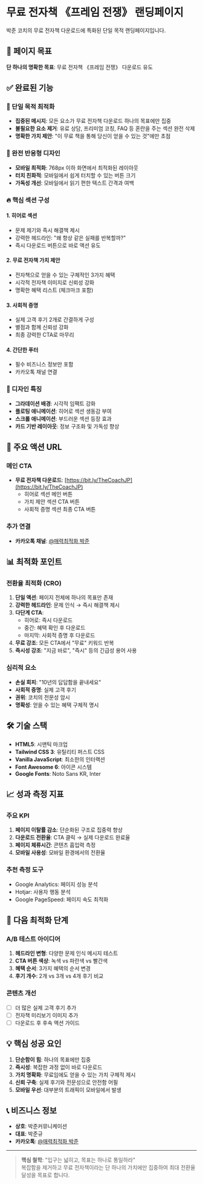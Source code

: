 # 무료 전자책 《프레임 전쟁》 랜딩페이지

박준 코치의 무료 전자책 다운로드에 특화된 단일 목적 랜딩페이지입니다.

## 🎯 페이지 목표

**단 하나의 명확한 목표**: 무료 전자책 《프레임 전쟁》 다운로드 유도

## ✅ 완료된 기능

### 🎯 단일 목적 최적화
- **집중된 메시지**: 모든 요소가 무료 전자책 다운로드 하나의 목표에만 집중
- **불필요한 요소 제거**: 유료 상담, 프리미엄 코칭, FAQ 등 혼란을 주는 섹션 완전 삭제
- **명확한 가치 제안**: "이 무료 책을 통해 당신이 얻을 수 있는 것"에만 초점

### 📱 완전 반응형 디자인
- **모바일 최적화**: 768px 이하 화면에서 최적화된 레이아웃
- **터치 친화적**: 모바일에서 쉽게 터치할 수 있는 버튼 크기
- **가독성 개선**: 모바일에서 읽기 편한 텍스트 간격과 여백

### 🔥 핵심 섹션 구성

#### 1. **히어로 섹션** 
- 문제 제기와 즉시 해결책 제시
- 강력한 헤드라인: "왜 항상 같은 실패를 반복할까?"
- 즉시 다운로드 버튼으로 바로 액션 유도

#### 2. **무료 전자책 가치 제안**
- 전자책으로 얻을 수 있는 구체적인 3가지 혜택
- 시각적 전자책 이미지로 신뢰성 강화
- 명확한 혜택 리스트 (체크마크 포함)

#### 3. **사회적 증명**
- 실제 고객 후기 2개로 간결하게 구성
- 별점과 함께 신뢰성 강화
- 최종 강력한 CTA로 마무리

#### 4. **간단한 푸터**
- 필수 비즈니스 정보만 포함
- 카카오톡 채널 연결

### 🎨 디자인 특징
- **그라데이션 배경**: 시각적 임팩트 강화
- **플로팅 애니메이션**: 히어로 섹션 생동감 부여
- **스크롤 애니메이션**: 부드러운 섹션 등장 효과
- **카드 기반 레이아웃**: 정보 구조화 및 가독성 향상

## 🔗 주요 액션 URL

### 메인 CTA
- **무료 전자책 다운로드**: [https://bit.ly/TheCoachJP](https://bit.ly/TheCoachJP)
  - 히어로 섹션 메인 버튼
  - 가치 제안 섹션 CTA 버튼  
  - 사회적 증명 섹션 최종 CTA 버튼

### 추가 연결
- **카카오톡 채널**: [@매력최적화,박준](http://pf.kakao.com/_YPBxin)

## 📊 최적화 포인트

### 전환율 최적화 (CRO)
1. **단일 액션**: 페이지 전체에 하나의 목표만 존재
2. **강력한 헤드라인**: 문제 인식 → 즉시 해결책 제시
3. **다단계 CTA**: 
   - 히어로: 즉시 다운로드
   - 중간: 혜택 확인 후 다운로드  
   - 마지막: 사회적 증명 후 다운로드
4. **무료 강조**: 모든 CTA에서 "무료" 키워드 반복
5. **즉시성 강조**: "지금 바로", "즉시" 등의 긴급성 용어 사용

### 심리적 요소
- **손실 회피**: "10년의 답답함을 끝내세요"
- **사회적 증명**: 실제 고객 후기
- **권위**: 코치의 전문성 암시
- **명확성**: 얻을 수 있는 혜택 구체적 명시

## 🛠️ 기술 스택

- **HTML5**: 시맨틱 마크업
- **Tailwind CSS 3**: 유틸리티 퍼스트 CSS
- **Vanilla JavaScript**: 최소한의 인터랙션
- **Font Awesome 6**: 아이콘 시스템
- **Google Fonts**: Noto Sans KR, Inter

## 📈 성과 측정 지표

### 주요 KPI
1. **페이지 이탈률 감소**: 단순화된 구조로 집중력 향상
2. **다운로드 전환율**: CTA 클릭 → 실제 다운로드 완료율
3. **페이지 체류시간**: 콘텐츠 흡입력 측정
4. **모바일 사용성**: 모바일 환경에서의 전환율

### 추천 측정 도구
- Google Analytics: 페이지 성능 분석
- Hotjar: 사용자 행동 분석
- Google PageSpeed: 페이지 속도 최적화

## 🚀 다음 최적화 단계

### A/B 테스트 아이디어
1. **헤드라인 변형**: 다양한 문제 인식 메시지 테스트
2. **CTA 버튼 색상**: 녹색 vs 파란색 vs 빨간색
3. **혜택 순서**: 3가지 혜택의 순서 변경
4. **후기 개수**: 2개 vs 3개 vs 4개 후기 비교

### 콘텐츠 개선
- [ ] 더 많은 실제 고객 후기 추가
- [ ] 전자책 미리보기 이미지 추가
- [ ] 다운로드 후 후속 액션 가이드

## 💡 핵심 성공 요인

1. **단순함이 힘**: 하나의 목표에만 집중
2. **즉시성**: 복잡한 과정 없이 바로 다운로드
3. **가치 명확화**: 무료임에도 얻을 수 있는 가치 구체적 제시
4. **신뢰 구축**: 실제 후기와 전문성으로 안전함 어필
5. **모바일 우선**: 대부분의 트래픽이 모바일에서 발생

## 📞 비즈니스 정보

- **상호**: 박준커뮤니케이션
- **대표**: 박준규
- **카카오톡**: [@매력최적화,박준](http://pf.kakao.com/_YPBxin)

---

> **핵심 철학**: "입구는 넓히고, 목표는 하나로 통일하라"  
> 복잡함을 제거하고 무료 전자책이라는 단 하나의 가치에만 집중하여 최대 전환율 달성을 목표로 합니다.